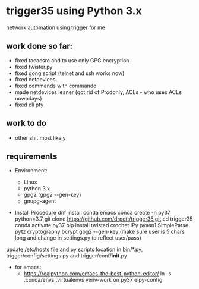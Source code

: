 # trigger35 using Python 3.x
network automation using trigger for me

## work done so far:
 - fixed tacacsrc and to use only GPG encryption
 - fixed twister.py
 - fixed gong script (telnet and ssh works now)
 - fixed netdevices
 - fixed commands with commando
 - made netdevices leaner (got rid of Prodonly, ACLs - who uses ACLs nowadays)
 - fixed cli pty

## work to do
 - other shit most likely

## requirements

 - Environment:
   - Linux
   - python 3.x
   - gpg2 (gpg2 --gen-key)
   - gnupg-agent

 - Install Procedure
     dnf install conda emacs
     conda create -n py37 python=3.7
     git clone https://github.com/drpott/trigger35.git
     cd trigger35
     conda activate py37
     pip install twisted crochet IPy pyasn1 SimpleParse pytz cryptography bcrypt
     gpg2 --gen-key (make sure user is 5 chars long and change in settings.py to reflect user/pass)

update /etc/hosts file and py scripts location in bin/*.py, trigger/config/settings.py and trigger/conf/__init__.py


  - for emacs:
    - https://realpython.com/emacs-the-best-python-editor/
    ln -s .conda/envs .virtualenvs
    venv-work on py37
    elpy-config